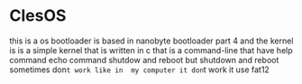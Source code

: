 # ClesOS
this is a os bootloader is based in nanobyte bootloader part 4 and the kernel is is a simple kernel that is written in c that is a command-line that have help command echo command shutdow and reboot but shutdown and reboot sometimes don`t work like in  my computer it don`t work it use fat12
